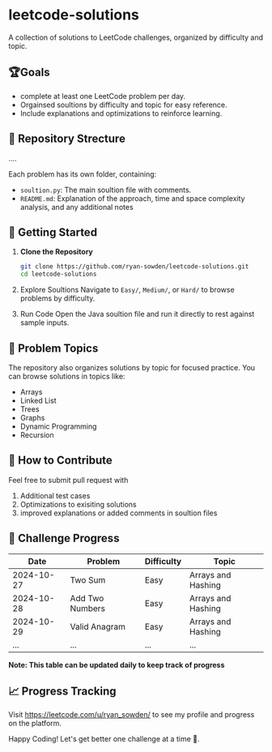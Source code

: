 # leetcode-solutions
A collection of solutions to LeetCode challenges, organized by difficulty and topic. 

## 🏆Goals
- complete at least one LeetCode problem per day.
- Orgainsed soultions by difficulty and topic for easy reference.
- Include explanations and optimizations to reinforce learning.

## 📁 Repository Strecture
....

Each problem has its own folder, containing:
- `soultion.py`: The main soultion file with comments.
- `README.md`: Explanation of the approach, time and space complexity analysis, and any additional notes

## 🚀 Getting Started

1. **Clone the Repository**
   ```bash
   git clone https://github.com/ryan-sowden/leetcode-solutions.git
   cd leetcode-solutions

2. Explore Soultions
   Navigate to `Easy/`, `Medium/`, or `Hard/` to browse problems by difficulty.

3. Run Code
   Open the Java soultion file and run it directly to rest against sample inputs.
## 📝 Problem Topics
The repository also organizes solutions by topic for focused practice. You can browse solutions in topics like:
  - Arrays
  - Linked List
  - Trees
  - Graphs
  - Dynamic Programming
  - Recursion

## 🧠 How to Contribute
Feel free to submit pull request with 
  1. Additional test cases
  2. Optimizations to exisiting solutions
  3. improved explanations or added comments in soultion files

## 📌 Challenge Progress
Date | Problem | Difficulty | Topic 
--- | --- | --- | --- 
2024-10-27 | Two Sum | Easy | Arrays and Hashing 
2024-10-28 | Add Two Numbers | Easy | Arrays and Hashing 
2024-10-29 | Valid Anagram | Easy | Arrays and Hashing 
... | ... | ... | ...

**Note: This table can be updated daily to keep track of progress**

## 📈 Progress Tracking 
Visit https://leetcode.com/u/ryan_sowden/ to see my profile and progress on the platform.

Happy Coding! Let's get better one challenge at a time 💪.
  
